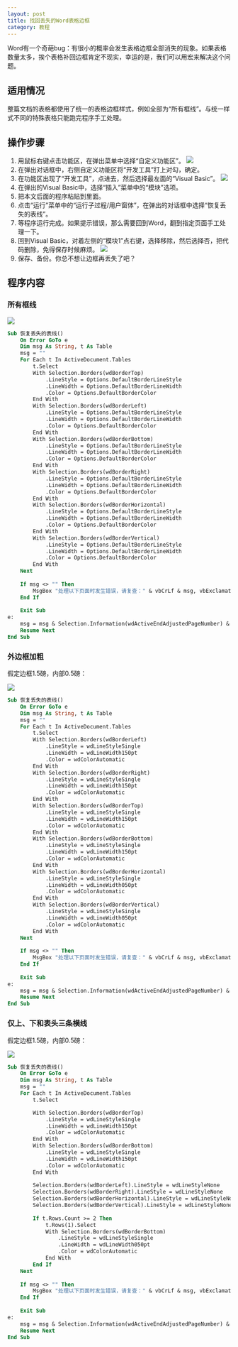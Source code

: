 ```yaml
---
layout: post
title: 找回丢失的Word表格边框
category: 教程
---
```

Word有一个奇葩bug：有很小的概率会发生表格边框全部消失的现象。如果表格数量太多，挨个表格补回边框肯定不现实，幸运的是，我们可以用宏来解决这个问题。

<!-- more -->

## 适用情况
整篇文档的表格都使用了统一的表格边框样式，例如全部为“所有框线”。与统一样式不同的特殊表格只能跑完程序手工处理。

## 操作步骤
1. 用鼠标右键点击功能区，在弹出菜单中选择“自定义功能区”。
![](/img/2020-09-14-word-table-border-recovery/word1.png)
2. 在弹出对话框中，右侧自定义功能区将“开发工具”打上对勾，确定。
3. 在功能区出现了“开发工具”，点进去，然后选择最左面的“Visual Basic”。
![](/img/2020-09-14-word-table-border-recovery/word2.png)
4. 在弹出的Visual Basic中，选择“插入”菜单中的“模块”选项。
5. 把本文后面的程序粘贴到里面。
6. 点击“运行”菜单中的“运行子过程/用户窗体”，在弹出的对话框中选择“恢复丢失的表线”。
7. 等程序运行完成。如果提示错误，那么需要回到Word，翻到指定页面手工处理一下。
8. 回到Visual Basic，对着左侧的“模块1”点右键，选择移除，然后选择否，把代码删除，免得保存时候麻烦。
![](/img/2020-09-14-word-table-border-recovery/word3.png)
9. 保存、备份。你总不想让边框再丢失了吧？

## 程序内容
### 所有框线
![](/img/2020-09-14-word-table-border-recovery/table1.png)

```vb
Sub 恢复丢失的表线()
    On Error GoTo e
    Dim msg As String, t As Table
    msg = ""
    For Each t In ActiveDocument.Tables
        t.Select
        With Selection.Borders(wdBorderTop)
            .LineStyle = Options.DefaultBorderLineStyle
            .LineWidth = Options.DefaultBorderLineWidth
            .Color = Options.DefaultBorderColor
        End With
        With Selection.Borders(wdBorderLeft)
            .LineStyle = Options.DefaultBorderLineStyle
            .LineWidth = Options.DefaultBorderLineWidth
            .Color = Options.DefaultBorderColor
        End With
        With Selection.Borders(wdBorderBottom)
            .LineStyle = Options.DefaultBorderLineStyle
            .LineWidth = Options.DefaultBorderLineWidth
            .Color = Options.DefaultBorderColor
        End With
        With Selection.Borders(wdBorderRight)
            .LineStyle = Options.DefaultBorderLineStyle
            .LineWidth = Options.DefaultBorderLineWidth
            .Color = Options.DefaultBorderColor
        End With
        With Selection.Borders(wdBorderHorizontal)
            .LineStyle = Options.DefaultBorderLineStyle
            .LineWidth = Options.DefaultBorderLineWidth
            .Color = Options.DefaultBorderColor
        End With
        With Selection.Borders(wdBorderVertical)
            .LineStyle = Options.DefaultBorderLineStyle
            .LineWidth = Options.DefaultBorderLineWidth
            .Color = Options.DefaultBorderColor
        End With
    Next
    
    If msg <> "" Then
        MsgBox "处理以下页面时发生错误，请复查：" & vbCrLf & msg, vbExclamation
    End If
    
    Exit Sub
e:
    msg = msg & Selection.Information(wdActiveEndAdjustedPageNumber) & vbCrLf
    Resume Next
End Sub
```

### 外边框加粗
假定边框1.5磅，内部0.5磅：

![](/img/2020-09-14-word-table-border-recovery/table2.png)

```vb
Sub 恢复丢失的表线()
    On Error GoTo e
    Dim msg As String, t As Table
    msg = ""
    For Each t In ActiveDocument.Tables
        t.Select
        With Selection.Borders(wdBorderLeft)
            .LineStyle = wdLineStyleSingle
            .LineWidth = wdLineWidth150pt
            .Color = wdColorAutomatic
        End With
        With Selection.Borders(wdBorderRight)
            .LineStyle = wdLineStyleSingle
            .LineWidth = wdLineWidth150pt
            .Color = wdColorAutomatic
        End With
        With Selection.Borders(wdBorderTop)
            .LineStyle = wdLineStyleSingle
            .LineWidth = wdLineWidth150pt
            .Color = wdColorAutomatic
        End With
        With Selection.Borders(wdBorderBottom)
            .LineStyle = wdLineStyleSingle
            .LineWidth = wdLineWidth150pt
            .Color = wdColorAutomatic
        End With
        With Selection.Borders(wdBorderHorizontal)
            .LineStyle = wdLineStyleSingle
            .LineWidth = wdLineWidth050pt
            .Color = wdColorAutomatic
        End With
        With Selection.Borders(wdBorderVertical)
            .LineStyle = wdLineStyleSingle
            .LineWidth = wdLineWidth050pt
            .Color = wdColorAutomatic
        End With
    Next
    
    If msg <> "" Then
        MsgBox "处理以下页面时发生错误，请复查：" & vbCrLf & msg, vbExclamation
    End If
    
    Exit Sub
e:
    msg = msg & Selection.Information(wdActiveEndAdjustedPageNumber) & vbCrLf
    Resume Next
End Sub
```

### 仅上、下和表头三条横线
假定边框1.5磅，内部0.5磅：

![](/img/2020-09-14-word-table-border-recovery/table3.png)

```vb
Sub 恢复丢失的表线()
    On Error GoTo e
    Dim msg As String, t As Table
    msg = ""
    For Each t In ActiveDocument.Tables
        t.Select

        With Selection.Borders(wdBorderTop)
            .LineStyle = wdLineStyleSingle
            .LineWidth = wdLineWidth150pt
            .Color = wdColorAutomatic
        End With
        With Selection.Borders(wdBorderBottom)
            .LineStyle = wdLineStyleSingle
            .LineWidth = wdLineWidth150pt
            .Color = wdColorAutomatic
        End With
        
        Selection.Borders(wdBorderLeft).LineStyle = wdLineStyleNone
        Selection.Borders(wdBorderRight).LineStyle = wdLineStyleNone
        Selection.Borders(wdBorderHorizontal).LineStyle = wdLineStyleNone
        Selection.Borders(wdBorderVertical).LineStyle = wdLineStyleNone
        
        If t.Rows.Count >= 2 Then
            t.Rows(1).Select
            With Selection.Borders(wdBorderBottom)
                .LineStyle = wdLineStyleSingle
                .LineWidth = wdLineWidth050pt
                .Color = wdColorAutomatic
            End With
        End If
    Next
    
    If msg <> "" Then
        MsgBox "处理以下页面时发生错误，请复查：" & vbCrLf & msg, vbExclamation
    End If
    
    Exit Sub
e:
    msg = msg & Selection.Information(wdActiveEndAdjustedPageNumber) & vbCrLf
    Resume Next
End Sub
```
